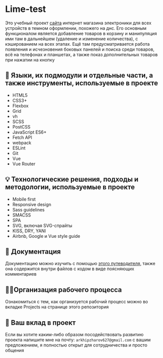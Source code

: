 # Lime-test
Это учебный проект [сайта](http://lime-test.h1n.ru) интернет магазина электроники для всех устройств в темном оформлении, похожего на днс. Его основным функционалом является добавление товаров в корзину и манипуляция ими там в дальнейшем (удаление и изменение количества), с кэшированием на всех этапах. Ещё там предусматривается работа появления и исчезновения боковых панелей и поиска среди товаров, всё на телефонах и планшетах, а также показ дополнительных товаров при нажатии на кнопку
## 🔧 Языки, их подмодули и отдельные части, а также инструменты, используемые в проекте
-	HTML5
-	CSS3+
-  Flexbox
-  Grid
-  vh
-  SCSS
-  PostCSS
-  JavaScript ES6+
-  Fetch API
-  webpack
-  ESLint
-  Git
-  Vue
-	Vue Router
## 💡 Технологические решения, подходы и методологии, используемые в проекте
-	Mobile first
-	Responsive design
-	Sass guidelines
-	SMACSS
-	SPA
-	SVG, включая SVG-спрайты
-	KISS, DRY, YANI
-	Airbnb, Google и Vue style guide 
## 📄 Документация
Документацию можно изучить с помощью [этого путеводителя](docs/index.md), также она содержится внутри файлов с кодом в виде поясняющих комментариев
## 👷‍♂️Организация рабочего процесса
Ознакомиться с тем, как организуется рабочий процесс можно во вкладке Projects на странице этого репозитория
## 🤝 Ваш вклад в проект
Если вы хотите каким-либо образом посодействовать развитию проекта напишите мне на почту: `arkhipzharov627@gmail.com` с вашим предложением, я полностью открыт для сотрудничества и просто общения
<!--stackedit_data:
eyJoaXN0b3J5IjpbLTEyNjQ1NTI2MDMsLTEyMzM3MzI1NDUsLT
U3MDI4Mzk4M119
-->